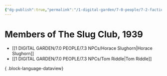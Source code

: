 ```yaml
---
{"dg-publish":true,"permalink":"/1-digital-garden/7-0-people/7-2-factions/07-2-13-the-slug-club/"}
---
```


# Members of The Slug Club, 1939

- [[1 DIGITAL GARDEN/7.0 PEOPLE/7.3 NPCs/Horace Slughorn\|Horace Slughorn]]
- [[1 DIGITAL GARDEN/7.0 PEOPLE/7.3 NPCs/Tom Riddle\|Tom Riddle]]

{ .block-language-dataview}
